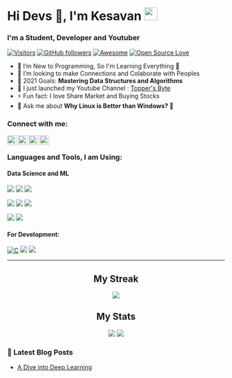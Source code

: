 <h1 align="left"> Hi Devs 👋, I'm Kesavan <img src="https://emojis.slackmojis.com/emojis/images/1531849430/4246/blob-sunglasses.gif?1531849430" width="30"/></h1>

### I'm a Student, Developer and Youtuber

[![Visitors](https://komarev.com/ghpvc/?username=kesavan-raman&label=Profile%20views&color=0e75b6&style=flat)](https://github.com/Kesavan-Raman)
[![GitHub followers](https://img.shields.io/github/followers/kesavan-raman.svg?style=social&label=Follow)](https://github.com/Kesavan-Raman?tab=followers)
[![Awesome](https://cdn.rawgit.com/sindresorhus/awesome/d7305f38d29fed78fa85652e3a63e154dd8e8829/media/badge.svg)](https://github.com/Kesavan-Raman)
[![Open Source Love](https://badges.frapsoft.com/os/v2/open-source.svg?v=103)](https://github.com/Kesavan-Raman)

- 🌱 I’m New to Programming, So I'm Learning Everything 🤣
- 👯 I’m looking to make Connections and Colaborate with Peoples
- 🥅 2021 Goals: **Mastering Data Structures and Algorithms**
- 🔭 I just launched my Youtube Channel : [Topper's Byte](https://www.youtube.com/c/ToppersByte/featured)
- ⚡ Fun fact: I love Share Market and Buying Stocks
- 💬 Ask me about **Why Linux is Better than Windows? 🤣**


### Connect with me:

[<img align="left" alt="codeSTACKr | YouTube" width="22px" src="https://cdn.jsdelivr.net/npm/simple-icons@v3/icons/youtube.svg" />][youtube]
[<img align="left" alt="codeSTACKr | Twitter" width="22px" src="https://cdn.jsdelivr.net/npm/simple-icons@v3/icons/twitter.svg" />][twitter]
[<img align="left" alt="codeSTACKr | LinkedIn" width="22px" src="https://cdn.jsdelivr.net/npm/simple-icons@v3/icons/linkedin.svg" />][linkedin]
[<img align="left" alt="codeSTACKr | Instagram" width="22px" src="https://cdn.jsdelivr.net/npm/simple-icons@v3/icons/instagram.svg" />][instagram]

<br />

### Languages and Tools, I am Using:
#### Data Science and ML

<a><img src="https://img.shields.io/badge/python%20-%2314354C.svg?&style=for-the-badge&logo=python&logoColor=yellow"/></a>
<a><img src="https://img.shields.io/badge/NumPy%20-%23013243.svg?&style=for-the-badge&logo=NumPy&logoColor=0ff"/></a>
<a><img src="https://img.shields.io/badge/Pandas%20-%23150458.svg?&style=for-the-badge&logo=Pandas&logoColor=white"/></a>

<a><img src="https://img.shields.io/badge/Matplotlib%20-%2311557c.svg?&style=for-the-badge&logo=Matplotlib&logoColor=white"/></a>
<a><img src="https://img.shields.io/badge/Seaborn%20-%2314354C.svg?&style=for-the-badge&logo=Seaborn&logoColor=white"/></a>
<a><img src="https://img.shields.io/badge/PyTorch%20-%239932CC.svg?&style=for-the-badge&logo=PyTorch&logoColor=red"/></a>

<a><img src="https://img.shields.io/badge/TensorFlow%20-%23FF6F00.svg?&style=for-the-badge&logo=TensorFlow&logoColor=white" /></a>
<a><img src="https://img.shields.io/badge/Keras%20-%23FFFFF0.svg?&style=for-the-badge&logo=Keras&logoColor=red"/></a>
</br>


#### For Development:

[![C](https://img.shields.io/badge/C%20-%23808080.svg?&style=for-the-badge&logo=C)](https://github.com/adamalston?tab=repositories&q=&type=&language=c)
<a><img src="https://img.shields.io/badge/C++%20-%239c9c9c.svg?&style=for-the-badge&logo=c%2b%2b&logoColor=00599C"/></a>
<a><img src="https://img.shields.io/badge/Java%20-%23D00000.svg?&style=for-the-badge&logo=Java&logoColor=white"/></a>

---

<h2 align="center"> My Streak </h3>

<p align = "center">
<img src = "https://github-readme-streak-stats.herokuapp.com/?user=kesavan-raman&line_height=30&">
</p>


<h2 align="center"> My Stats </h3>

<p align = "center">
<img src = "https://github-readme-stats.vercel.app/api?username=kesavan-raman&show_icons=true&locale=en">
<img src="https://github-readme-stats.vercel.app/api/top-langs?username=kesavan-raman&show_icons=true&locale=en&layout=compact&line_height=30&">
</p>

### 📕 Latest Blog Posts

<!-- BLOG-POST-LIST:START -->
- [A Dive into Deep Learning](https://dockship.io/articles/5fe404655a4490141dab0f4c/a-dive-into-deep-learning)
<!-- BLOG-POST-LIST:END -->


</details>

[twitter]: https://twitter.com/BuddyKesa
[youtube]: https://www.youtube.com/c/ToppersByte
[instagram]: https://www.instagram.com/r_kesavan__/
[linkedin]: https://www.linkedin.com/in/kesavan-raman-b76734173/
